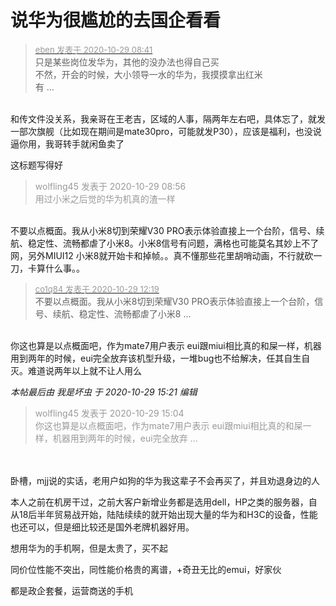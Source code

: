 # 说华为很尴尬的去国企看看


<div class="quote"><blockquote><font size="2"><a href="https://www.hostloc.com/forum.php?mod=redirect&amp;goto=findpost&amp;pid=9367417&amp;ptid=759653" target="_blank"><font color="#999999">eben 发表于 2020-10-29 08:41</font></a></font><br />
只是某些岗位发华为，其他的没办法也得自己买<br />
不然，开会的时候，大小领导一水的华为，我摸摸拿出红米<br />
有 ...</blockquote></div><br />
和传文件没关系，我亲哥在王老吉，区域的人事，隔两年左右吧，具体忘了，就发一部次旗舰（比如现在期间是mate30pro，可能就发P30），应该是福利，也没说逼你用，我哥转手就闲鱼卖了

这标题写得好

<div class="quote"><blockquote><font color="#999999">wolfling45 发表于 2020-10-29 08:56</font><br />
<font color="#999999">用过小米之后觉的华为机真的渣一样</font></blockquote></div><br />
不要以点概面。我从小米8切到荣耀V30 PRO表示体验直接上一个台阶，信号、续航、稳定性、流畅都虐了小米8。小米8信号有问题，满格也可能莫名其妙上不了网，另外MIUI12 小米8就开始卡和掉帧。。真不懂那些花里胡哨动画，不行就砍一刀，卡算什么事。。

<div class="quote"><blockquote><font size="2"><a href="https://www.hostloc.com/forum.php?mod=redirect&amp;goto=findpost&amp;pid=9368665&amp;ptid=759653" target="_blank"><font color="#999999">co1q84 发表于 2020-10-29 12:19</font></a></font><br />
不要以点概面。我从小米8切到荣耀V30 PRO表示体验直接上一个台阶，信号、续航、稳定性、流畅都虐了小米8 ...</blockquote></div><br />
你这也算是以点概面吧，作为mate7用户表示 eui跟miui相比真的和屎一样，机器用到两年的时候，eui完全放弃该机型升级，一堆bug也不给解决，任其自生自灭。难道说两年以上就不让人用么<img id="aimg_vd2D6" onclick="zoom(this, this.src, 0, 0, 0)" class="zoom" src="https://cdn.jsdelivr.net/gh/hishis/forum-master/public/images/patch.gif" onmouseover="img_onmouseoverfunc(this)" onload="thumbImg(this)" border="0" alt="" />

<i class="pstatus"> 本帖最后由 我是坏虫 于 2020-10-29 15:21 编辑 </i><br />
<div class="quote"><blockquote><font color="#999999">wolfling45 发表于 2020-10-29 15:04</font><br />
<font color="#999999">你这也算是以点概面吧，作为mate7用户表示 eui跟miui相比真的和屎一样，机器用到两年的时候，eui完全放弃 ...</font></blockquote></div><br />
<br />
卧槽，mjj说的实话，老用户如狗的华为我这辈子不会再买了，并且劝退身边的人

本人之前在机房干过，之前大客户新增业务都是选用dell，HP之类的服务器，自从18后半年贸易战开始，陆陆续续的就开始出现大量的华为和H3C的设备，性能也还可以，但是细比较还是国外老牌机器好用。

想用华为的手机啊，但是太贵了，买不起

<img src="static/image/smiley/default/lol.gif" smilieid="12" border="0" alt="" />同价位性能不突出，同性能价格贵的离谱，+奇丑无比的emui，好家伙

都是政企套餐，运营商送的手机<img src="static/image/smiley/default/lol.gif" smilieid="12" border="0" alt="" />
